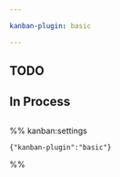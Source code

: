 ```yaml
---

kanban-plugin: basic

---
```


## TODO



## In Process



## 





%% kanban:settings
```
{"kanban-plugin":"basic"}
```
%%